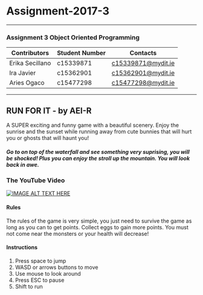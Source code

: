 # Assignment-2017-3
***
### Assignment 3 Object Oriented Programming

| Contributors | Student Number | Contacts|
| ------|------|------|
| Erika Secillano | c15339871 | c15339871@mydit.ie|
| Ira Javier | c15362901 | c15362901@mydit.ie |
| Aries Ogaco | c15477298| c15477298@mydit.ie | 

***

## RUN FOR IT - by AEI-R
A SUPER exciting and funny game with a beautiful scenery. Enjoy the sunrise and the sunset while running away from cute bunnies that will hurt you or ghosts that will haunt you! 
##### Go to on top of the waterfall and see something very suprising, you will be shocked! Plus you can enjoy the stroll up the mountain. You will look back in awe.

### The YouTube Video
[![IMAGE ALT TEXT HERE](http://img.youtube.com/vi/https://www.youtube.com/watch?v=umcwWIA7zo0&feature=youtu.be/0.jpg)](https://www.youtube.com/watch?v=umcwWIA7zo0&feature=youtu.be)

#### Rules
The rules of the game is very simple, you just need to survive the game as long as you can to get points. 
Collect eggs to gain more points.
You must not come near the monsters or your health will decrease!

#### Instructions

1. Press space to jump
2. WASD or arrows buttons to move
3. Use mouse to look around
4. Press ESC to pause
5. Shift to run
